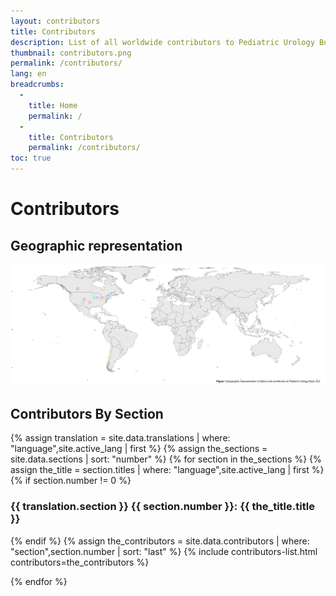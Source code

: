 ```yaml
---
layout: contributors
title: Contributors
description: List of all worldwide contributors to Pediatric Urology Book.
thumbnail: contributors.png
permalink: /contributors/
lang: en
breadcrumbs:
  - 
    title: Home
    permalink: /
  - 
    title: Contributors
    permalink: /contributors/
toc: true
---
```


# Contributors

## Geographic representation

<img src="/assets/site-img/contributor-map.svg" class="img-fluid" alt="Geographic representation of Pediatric Urology Book contributors">

## Contributors By Section

{% assign translation = site.data.translations | where: "language",site.active_lang | first %}
{% assign the_sections = site.data.sections | sort: "number" %}
{% for section in the_sections %}
  {% assign the_title = section.titles | where: "language",site.active_lang | first %}
  {% if section.number != 0 %}

### {{ translation.section }} {{ section.number }}: {{ the_title.title }}

  {% endif %}
{% assign the_contributors = site.data.contributors | where: "section",section.number | sort: "last" %}
{% include contributors-list.html contributors=the_contributors %}

{% endfor %}